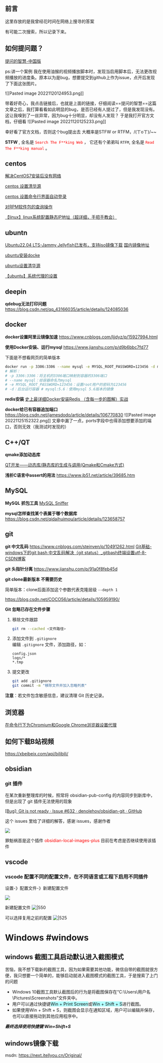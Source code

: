 ## 前言

这里存放的是我曾经花时间在网络上搜寻的答案

有可能二次搜索，所以记录下来。

## 如何提问题？

[​提问的智慧-中国版](https://mp.weixin.qq.com/s/q461so9lWk4FKJGZ-p7Vcg)

ps:讲一个案例
我在使用油猴的视频播放脚本时，发现当启用脚本后，无法更改视频播放的进度条。原本以为是bug，想要提交到github上作为issue，点开后发现了下面这张图片。

![[Pasted image 20221120124953.png]]

带着好奇心，我点击链接后，也就是上面的链接，仔细阅读==提问的智慧==这篇文章之后，我打算看看如此明显的bug，是否已经有人提过了，但是我发现没有。这让我嗅到了一丝异常，因为bug十分明显，却没有人发现？
于是我打开官方文档，仔细看
![[Pasted image 20221120125233.png]]

幸好看了官方文档，否则这个bug提出去 大概率是STFW or RTFM，/(ㄒoㄒ)/~~

**STFW** , 全名是 <font color="#ff0000">`Search The F**king Web`</font> ， 它还有个弟弟叫 `RTFM`, 全名是 <font color="#ff0000">`Read The F**king manual`</font> 。

## centos


[ 解决CentOS7安装后没有网络](https://blog.csdn.net/qq_42259469/article/details/109309361)

[centos 设置清华源](https://www.cnblogs.com/ahgo/p/16076880.html)

[centos 设置命令行界面自动登录](https://www.codenong.com/cs106447595/)

[对RPM软件包的查询操作](https://blog.csdn.net/yaxuan88521/article/details/122317785)

[【linux】linux系统配置静态IP地址（超详细，手把手教会）](https://blog.csdn.net/u010521062/article/details/114067036)

## ubuntn

[Ubuntu22.04 LTS-Jammy Jellyfish已发布，支持iso镜像下载](https://baijiahao.baidu.com/s?id=1730906316257453037&wfr=spider&for=pc)
[国内镜像地址](https://mirrors.nju.edu.cn/ubuntu-releases/jammy/)

[ubuntu安装docke](https://blog.csdn.net/x7536987/article/details/124808845)


[ubuntu设置清华源](https://mirrors.tuna.tsinghua.edu.cn/help/ubuntu/)

[【ubuntu】系统代理的设置](https://blog.csdn.net/u011119817/article/details/110856212)

## deepin

**qdebug无法打印问题**
<https://blog.csdn.net/qq_43166035/article/details/124085036>

## docker

**docker设置阿里云镜像加速**
<https://www.cnblogs.com/ljjdyz/p/15927994.html>

**使用Docker安装、运行mysql**
<https://www.jianshu.com/p/d9b6bbc7fd77>

下面是不想看网页的简单版本

```bash 
docker run -p 3306:3306 --name mysql -e MYSQL_ROOT_PASSWORD=123456 -d mysql:5.6 
# 解析： 
# -p 3306:3306：将主机的3306端口映射到容器的3306端口 
# --name mysql：给容器命名为mysql 
# -e MYSQL_ROOT_PASSWORD=123456：设置root用户的密码为123456 
# -d：后台运行容器 # mysql:5.6：使用mysql 5.6版本的镜像 
```

**redis安装**
[史上最详细Docker安装Redis （含每一步的图解）实战](https://blog.csdn.net/weixin_45821811/article/details/116211724)

**docker给已有容器追加端口**
https://blog.csdn.net/jamesdodo/article/details/106770830
![[Pasted image 20221125152322.png]]
文章中漏了一点，ports字段中也得添加想要添加的端口，否则无效（我测试时发现的）

## C++/QT

**qmake添加动态库**

[QT开发——动态库/静态库的生成与调用(Qmake和Cmake方式)](https://www.cnblogs.com/zx-hit/p/11977720.html)

**浅析C语言中assert的用法**
<https://www.jb51.net/article/39685.htm>

## MySQL

**MySQL 抓包工具**
[MySQL Sniffer](http://t.zoukankan.com/kevingrace-p-5685476.html)

**mysql怎样查找某个表属于哪个数据库**
<https://blog.csdn.net/qidaihuimou/article/details/123658757>

## git

**git 中文乱码**
<https://www.cnblogs.com/steinven/p/10491262.html>
[Git基础-windows下的git bash 中文乱码解决（git status）_gitbash终端设置utf-8-CSDN博客](https://blog.csdn.net/qq_39505245/article/details/119765952)

**git 头指针分离**
<https://www.jianshu.com/p/91a0f8feb45d>

**git clone最新版本 不需要历史**

简单版本：clone后面添加这个参数代表克隆层级 `--depth 1`

<https://blog.csdn.net/COCO56/article/details/105959190/>


**Git 忽略已存在文件步骤**

1. 移除文件跟踪  
   ```bash
   git rm --cached <文件路径>
   ```

2. 添加文件到 `.gitignore`  
   编辑 `.gitignore` 文件，添加路径，如：  
   ```
   config.json
   logs/*
   *.tmp
   ```

3. 提交更改  
   ```bash
   git add .gitignore
   git commit -m "移除文件并加入忽略列表"
   ```

**注意**：若文件包含敏感信息，建议清理 Git 历史记录。






## 浏览器

[在命令行下为Chromium和Google Chrome浏览器设置代理](https://www.linuxdashen.com/%E5%9C%A8%E5%91%BD%E4%BB%A4%E8%A1%8C%E4%B8%8B%E4%B8%BAchromium%E5%92%8Cgoogle-chrome%E6%B5%8F%E8%A7%88%E5%99%A8%E8%AE%BE%E7%BD%AE%E4%BB%A3%E7%90%86)

## 如何下载B站视频
https://xbeibeix.com/api/bilibili/


## obsidian
### git 插件
在某次重新整理库的时候，照常将 obsidian-pub-config 的内容同步到新库中，但是出现了 git 插件无法使用的现象

[\[Bug\]: Git is not ready · Issue #632 · denolehov/obsidian-git · GitHub](https://github.com/denolehov/obsidian-git/issues/632)

这个 issues 里给了详细的解答，感谢 issues，感谢作者

![](%E9%97%AE%E9%A2%98%E9%9B%86/%E9%99%84%E4%BB%B6/437b99eecbc2494e91051cab0431e2ec_MD5.jpeg)

罪魁祸首是这个插件<font color="#ff0000"> obsidian-local-images-plus</font>  目前在考虑是否继续使用该插件


## vscode
### vscode 配置不同的配置文件，在不同语言或工程下启用不同插件


设置-》配置文件-》新建配置文件

![](附件/Pasted%20image%2020250225100211.png)

新建配置文件
![|550](附件/Pasted%20image%2020250225100400.png)

可以选择复用之前的配置
![|525](附件/Pasted%20image%2020250225100448.png)








# Windows #windows
## windows 截图工具启动默认进入截图模式


苦恼，我不想下载新的截图工具，因为如果需要其他功能，微信自带的截图就很方便，我只想要一个简单的，能够启动就进入截图模式的截图工具，于是搜索了上门的问题

- Windows 10截图工具默认截图后的行为是将截图保存在“C:\Users\用户名\Pictures\Screenshots”文件夹中。
- 用户可以通过快捷键<span style="background:#b1ffff">Win + Print Screen</span>或<span style="background:#b1ffff">Win + Shift + S</span>进行截图。
- 如果使用Win + Shift + S，则截图会显示在通知区域，用户可以编辑并保存，也可以直接拖动到其他应用程序中。

***最终选择使用快捷键 Win+Shift+S***
## windows镜像下载

msdn: <https://next.itellyou.cn/Original/>


